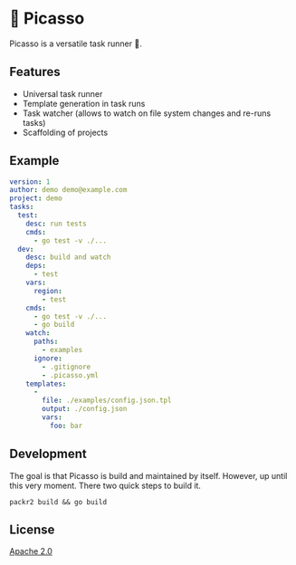 # :art: Picasso

Picasso is a versatile task runner :running:.

## Features

* Universal task runner
* Template generation in task runs
* Task watcher (allows to watch on file system changes and re-runs tasks)
* Scaffolding of projects

## Example

```yaml
version: 1
author: demo demo@example.com
project: demo
tasks:
  test:
    desc: run tests
    cmds:
      - go test -v ./...
  dev:
    desc: build and watch
    deps:
      - test
    vars:
      region:
        - test
    cmds:
      - go test -v ./...
      - go build
    watch:
      paths:
        - examples
      ignore:
        - .gitignore
        - .picasso.yml
    templates:
      - 
        file: ./examples/config.json.tpl
        output: ./config.json
        vars:
          foo: bar
```

## Development

The goal is that Picasso is build and maintained by itself. However, up until this very moment. There two quick steps to build it.

```
packr2 build && go build
```

## License
[Apache 2.0](/LICENSE)
